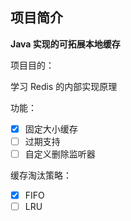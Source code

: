 ## 项目简介

**Java 实现的可拓展本地缓存**

项目目的：

学习 Redis 的内部实现原理

功能：

- [x] 固定大小缓存
- [ ] 过期支持
- [ ] 自定义删除监听器

缓存淘汰策略：

- [x] FIFO
- [ ] LRU